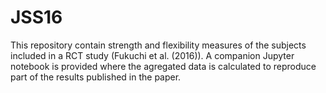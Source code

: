 # JSS16
 
This repository contain strength and flexibility measures of the subjects included in a RCT study (Fukuchi et al. (2016)). A companion Jupyter notebook is provided where the agregated data is calculated to reproduce part of the results published in the paper.
